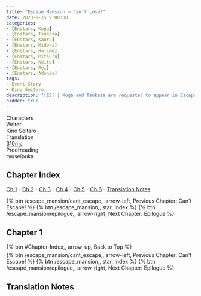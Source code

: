```yaml
---
title: "Escape Mansion – Can't Lose!"
date: 2023-9-15 9:00:00
categories:
- [Enstars, Koga]
- [Enstars, Tsukasa]
- [Enstars, Kaoru]
- [Enstars, Midori]
- [Enstars, Hajime]
- [Enstars, Mitsuru]
- [Enstars, Keito]
- [Enstars, Rei]
- [Enstars, Adonis]
tags:
- Event Story
- Kino Seitaro
description: "[ES!!] Koga and Tsukasa are requested to appear in Escape Mansion. Their fighting spirits are lit up when they hear there will be a grand prize for the winner. They both form their own teams, and begin solving riddles to seize victory."
hidden: true
---
```

<div class="three-wrapper" style="--storyColor:#965e7d;--storyColor-rgb:150,94,125;--storyColor-h:326.8;--storyColor-s: 23%;--storyColor-l:47.8%;">
    <div class="info-area">
        <div class="info">
            <div class="info-item characters">
                <div class="label">
                    Characters
                </div>
                <div class="value">
                <a href="/categories/Enstars/Tsukasa" character="Tsukasa"></a>
                <a href="/categories/Enstars/Koga" character="Koga"></a>
                <a href="/categories/Enstars/Kaoru" character="Kaoru"></a>
                <a href="/categories/Enstars/Midori" character="Midori"></a>
                <a href="/categories/Enstars/Keito" character="Keito"></a>
                <a href="/categories/Enstars/Hajime" character="Hajime"></a>
                <a href="/categories/Enstars/Mitsuru" character="Mitsuru"></a>
                <a href="/categories/Enstars/Rei" character="Rei"></a>
                <a href="/categories/Enstars/Adonis" character="Adonis"></a>
                </div>
            </div>
            <div class="info-item one">
                <div class="label">
                    Writer
                </div>
                <div class="value">
                    Kino Seitaro
                </div>
            </div>
            <div class="info-item two">
                <div class="label">
                    Translation
                </div>
                <div class="value">
                    <a href="/about">310mc</a>
                </div>
            </div>
            <div class="info-item three">
                <div class="label">
                   Proofreading
                </div>
                <div class="value">
                    ryuseipuka
                </div>
            </div>
        </div>
    </div>
</div>

<!-- more -->

## Chapter Index
<a href="#Chapter-1">Ch 1</a> - <a href="#Chapter-2">Ch 2</a> - <a href="#Chapter-3">Ch 3</a> - <a href="#Chapter-4">Ch 4</a> - <a href="#Chapter-5">Ch 5</a> - <a href="#Chapter-6">Ch 6</a> - <a href="#Translation-Notes">Translation Notes</a>

<div toc>
{% btn /escape_mansion/cant_escape,, arrow-left, Previous Chapter: Can't Escape! %}
{% btn /escape_mansion,, star, Index %}
{% btn /escape_mansion/epilogue,, arrow-right, Next Chapter: Epilogue %}
</div>

## Chapter 1

<div toc>
<div style="margin-bottom:5px">{% btn #Chapter-Index,, arrow-up, Back to Top %}</div>
{% btn /escape_mansion/cant_escape,, arrow-left, Previous Chapter: Can't Escape! %}
{% btn /escape_mansion,, star, Index %}
{% btn /escape_mansion/epilogue,, arrow-right, Next Chapter: Epilogue %}
</div>

## Translation Notes
